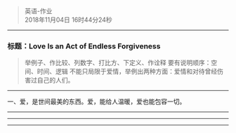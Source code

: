 > 英语-作业  
> 2018年11月04日 16时44分24秒    
 
----------


###  标题：Love Is an Act of Endless Forgiveness

> 举例子、作比较、列数字、打比方、下定义、作诠释
> 要有说明顺序：空间、时间、逻辑
> 不能只局限于爱情，举例出两种方面：爱情和对待曾经伤害过自己的人们。
----------
一、爱，是世间最美的东西。爱，能给人温暖，爱也能包容一切。

----------


----------


----------
